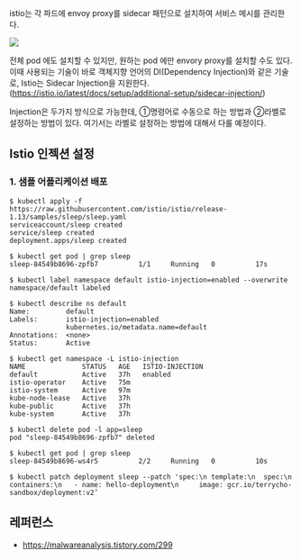 istio는 각 파드에 envoy proxy를 sidecar 패턴으로 설치하여 서비스 메시를 관리한다.

![](https://github.com/gnosia93/eks-on-aws/blob/main/images/istio-service-mesh.png)

전체 pod 에도 설치할 수 있지만, 원하는 pod 에만 envory proxy를 설치할 수도 있다. 이때 사용되는 기술이 바로 객체지향 언어의 DI(Dependency Injection)와 같은 기술로, Istio는 Sidecar Injection을 지원한다.(https://istio.io/latest/docs/setup/additional-setup/sidecar-injection/)

Injection은 두가지 방식으로 가능한데, ①명령어로 수동으로 하는 방법과 ②라벨로 설정하는 방법이 있다. 여기서는  라벨로 설정하는 방법에 대해서 다룰 예정이다.

## Istio 인젝션 설정 ##

### 1. 샘플 어플리케이션 배포 ###

```
$ kubectl apply -f https://raw.githubusercontent.com/istio/istio/release-1.13/samples/sleep/sleep.yaml
serviceaccount/sleep created
service/sleep created
deployment.apps/sleep created

$ kubectl get pod | grep sleep
sleep-84549b8696-zpfb7          1/1     Running   0          17s

$ kubectl label namespace default istio-injection=enabled --overwrite
namespace/default labeled

$ kubectl describe ns default
Name:         default
Labels:       istio-injection=enabled
              kubernetes.io/metadata.name=default
Annotations:  <none>
Status:       Active

$ kubectl get namespace -L istio-injection
NAME              STATUS   AGE   ISTIO-INJECTION
default           Active   37h   enabled
istio-operator    Active   75m   
istio-system      Active   97m   
kube-node-lease   Active   37h   
kube-public       Active   37h   
kube-system       Active   37h

$ kubectl delete pod -l app=sleep
pod "sleep-84549b8696-zpfb7" deleted

$ kubectl get pod | grep sleep
sleep-84549b8696-ws4r5          2/2     Running   0          10s

$ kubectl patch deployment sleep --patch 'spec:\n template:\n  spec:\n   containers:\n   - name: hello-deployment\n     image: gcr.io/terrycho-sandbox/deployment:v2’
```


## 레퍼런스 ##

* https://malwareanalysis.tistory.com/299

